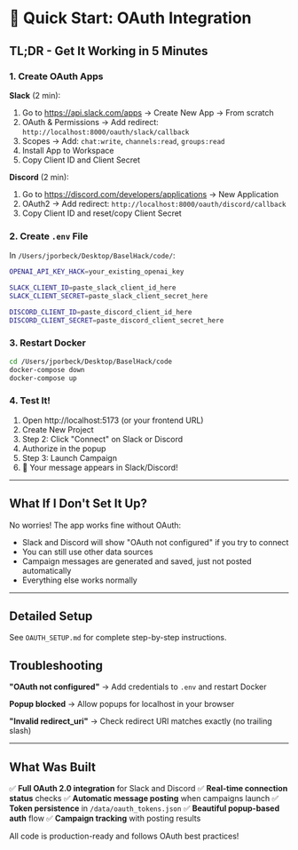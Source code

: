 # 🚀 Quick Start: OAuth Integration

## TL;DR - Get It Working in 5 Minutes

### 1. Create OAuth Apps

**Slack** (2 min):
1. Go to https://api.slack.com/apps → Create New App → From scratch
2. OAuth & Permissions → Add redirect: `http://localhost:8000/oauth/slack/callback`
3. Scopes → Add: `chat:write`, `channels:read`, `groups:read`
4. Install App to Workspace
5. Copy Client ID and Client Secret

**Discord** (2 min):
1. Go to https://discord.com/developers/applications → New Application
2. OAuth2 → Add redirect: `http://localhost:8000/oauth/discord/callback`
3. Copy Client ID and reset/copy Client Secret

### 2. Create `.env` File

In `/Users/jporbeck/Desktop/BaselHack/code/`:

```bash
OPENAI_API_KEY_HACK=your_existing_openai_key

SLACK_CLIENT_ID=paste_slack_client_id_here
SLACK_CLIENT_SECRET=paste_slack_client_secret_here

DISCORD_CLIENT_ID=paste_discord_client_id_here
DISCORD_CLIENT_SECRET=paste_discord_client_secret_here
```

### 3. Restart Docker

```bash
cd /Users/jporbeck/Desktop/BaselHack/code
docker-compose down
docker-compose up
```

### 4. Test It!

1. Open http://localhost:5173 (or your frontend URL)
2. Create New Project
3. Step 2: Click "Connect" on Slack or Discord
4. Authorize in the popup
5. Step 3: Launch Campaign
6. 🎉 Your message appears in Slack/Discord!

---

## What If I Don't Set It Up?

No worries! The app works fine without OAuth:
- Slack and Discord will show "OAuth not configured" if you try to connect
- You can still use other data sources
- Campaign messages are generated and saved, just not posted automatically
- Everything else works normally

---

## Detailed Setup

See `OAUTH_SETUP.md` for complete step-by-step instructions.

## Troubleshooting

**"OAuth not configured"**
→ Add credentials to `.env` and restart Docker

**Popup blocked**
→ Allow popups for localhost in your browser

**"Invalid redirect_uri"**
→ Check redirect URI matches exactly (no trailing slash)

---

## What Was Built

✅ **Full OAuth 2.0 integration** for Slack and Discord
✅ **Real-time connection status** checks
✅ **Automatic message posting** when campaigns launch
✅ **Token persistence** in `/data/oauth_tokens.json`
✅ **Beautiful popup-based auth** flow
✅ **Campaign tracking** with posting results

All code is production-ready and follows OAuth best practices!

